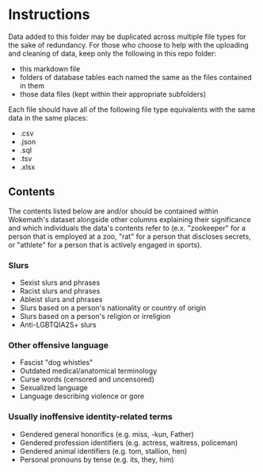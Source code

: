 # Instructions
Data added to this folder may be duplicated across multiple file types for the sake of redundancy. For those who choose to help with the uploading and cleaning of data, keep only the following in this repo folder:
* this markdown file
* folders of database tables each named the same as the files contained in them
* those data files (kept within their appropriate subfolders)

Each file should have all of the following file type equivalents with the same data in the same places:
* .csv
* .json
* .sql
* .tsv
* .xlsx

## Contents
The contents listed below are and/or should be contained within Wokemath's dataset alongside other columns explaining their significance and which individuals the data's contents refer to (e.x. "zookeeper" for a person that is employed at a zoo, "rat" for a person that discloses secrets, or "athlete" for a person that is actively engaged in sports).

### Slurs
* Sexist slurs and phrases
* Racist slurs and phrases
* Ableist slurs and phrases
* Slurs based on a person's nationality or country of origin
* Slurs based on a person's religion or irreligion
* Anti-LGBTQIA2S+ slurs

### Other offensive language
* Fascist "dog whistles"
* Outdated medical/anatomical terminology
* Curse words (censored and uncensored)
* Sexualized language
* Language describing violence or gore

### Usually inoffensive identity-related terms
* Gendered general honorifics (e.g. miss, -kun, Father)
* Gendered profession identifiers (e.g. actress, waitress, policeman)
* Gendered animal identifiers (e.g. tom, stallion, hen)
* Personal pronouns by tense (e.g. its, they, him)
